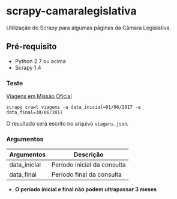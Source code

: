 # scrapy-camaralegislativa
Utilização do Scrapy para algumas páginas da Câmara Legislativa.

## Pré-requisito
- Python 2.7 ou acima
- Scrapy 1.4

### Teste
[Viagens em Missão Oficial](http://www.camara.leg.br/missao-oficial/index.jsp)
```
scrapy crawl viagens -a data_inicial=01/06/2017 -a data_final=30/06/2017
```
O resultado será escrito no arquivo ```viagens.json```.

### Argumentos
|Argumentos|Descrição|
|----------|---------|
|data_inicial | Período inicial da consulta |
|data_final | Período final da consulta |
- **O período inicial e final não podem ultrapassar 3 meses**